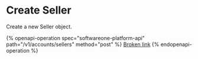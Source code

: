 # Create Seller

Create a new Seller object.

{% openapi-operation spec="softwareone-platform-api" path="/v1/accounts/sellers" method="post" %}
[Broken link](broken-reference)
{% endopenapi-operation %}
